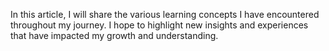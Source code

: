 In this article, I will share the various learning concepts I have encountered throughout my journey. I hope to highlight new insights and experiences that have impacted my growth and understanding.
